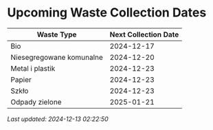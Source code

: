 # Upcoming Waste Collection Dates

| Waste Type | Next Collection Date |
|------------|----------------------|
| Bio | 2024-12-17 |
| Niesegregowane komunalne | 2024-12-20 |
| Metal i plastik | 2024-12-23 |
| Papier | 2024-12-23 |
| Szkło | 2024-12-23 |
| Odpady zielone | 2025-01-21 |


*Last updated: 2024-12-13 02:22:50*
